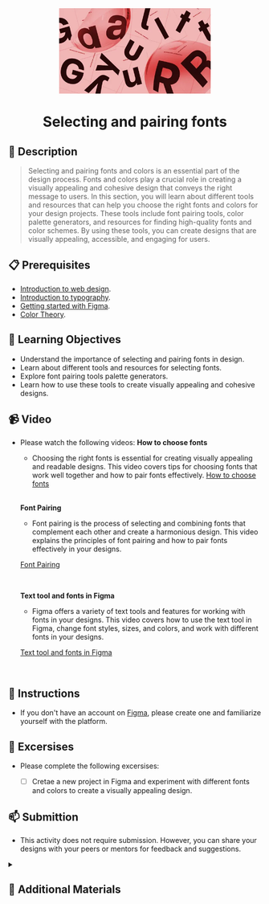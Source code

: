 <div align="center">
    <img src="../images/fonts.webp" alt="Logo" height="170" align="center">
    <h1 align="center">Selecting and pairing fonts</h1>
</div>

## 📝 Description
> Selecting and pairing fonts and colors is an essential part of the design process. Fonts and colors play a crucial role in creating a visually appealing and cohesive design that conveys the right message to users. In this section, you will learn about different tools and resources that can help you choose the right fonts and colors for your design projects. These tools include font pairing tools, color palette generators, and resources for finding high-quality fonts and color schemes. By using these tools, you can create designs that are visually appealing, accessible, and engaging for users.

## 📋 Prerequisites
- [Introduction to web design](./01_web-design-concepts.md).
- [Introduction to typography](./02_typography.md).
- [Getting started with Figma](./03_getting_started_with_Figma.md).
- [Color Theory](./04_color_theory.md).

## 🎯 Learning Objectives
- Understand the importance of selecting and pairing fonts in design.
- Learn about different tools and resources for selecting fonts.
- Explore font pairing tools palette generators.
- Learn how to use these tools to create visually appealing and cohesive designs.


## 📹 Video

- Please watch the following videos:
    **How to choose fonts**
    - Choosing the right fonts is essential for creating visually appealing and readable designs. This video covers tips for choosing fonts that work well together and how to pair fonts effectively.
    <a href="https://www.youtube.com/watch?v=IviIMAItx2s" target="_blank">How to choose fonts</a>

    <br>

    **Font Pairing**

    - Font pairing is the process of selecting and combining fonts that complement each other and create a harmonious design. This video explains the principles of font pairing and how to pair fonts effectively in your designs.

    <a href="https://www.youtube.com/watch?v=06Zjr8pTv4c" target="_blank">Font Pairing</a>

    <br>
    
    **Text tool and fonts in Figma**
    - Figma offers a variety of text tools and features for working with fonts in your designs. This video covers how to use the text tool in Figma, change font styles, sizes, and colors, and work with different fonts in your designs.

    <a href="https://www.youtube.com/watch?v=5i-ebNTjad8&list=PLXDU_eVOJTx6zk5MDarIs0asNoZqlRG23&index=10" target="_blank">Text tool and fonts in Figma</a>

    <br>


## 🔧 Instructions
- If you don't have an account on [Figma](https://www.figma.com), please create one and familiarize yourself with the platform.

## 🚀 Excersises
- Please complete the following excersises:
    - [ ] Cretae a new project in Figma and experiment with different fonts and colors to create a visually appealing design.


## 📫 Submittion
- This activity does not require submission. However, you can share your designs with your peers or mentors for feedback and suggestions.

<details>
    <summary>
        <h2>📌 Additional Materials</h2>
    </summary>
    <hr style="height:1px;border-width:0;color:gray;background-color:dark">
    <i>
        These are all optional, but if you're interested in exploring this topic further, here are some resources to help you.
    </i>

<br>
    <ul>
        <li><a href="https://www.youtube.com/watch?v=jPi-ISY0BO0" target="_blank">
        Best online tools for pairing fonts</a></li>
        </a></li>
    </ul>
</details>
